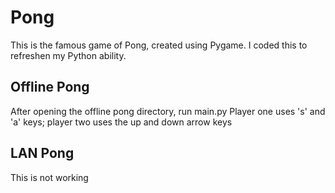 # Pong
This is the famous game of Pong, created using Pygame. I coded this to refreshen my Python ability. 

## Offline Pong
After opening the offline pong directory, run main.py
Player one uses 's' and 'a' keys; player two uses the up and down arrow keys

## LAN Pong
This is not working

